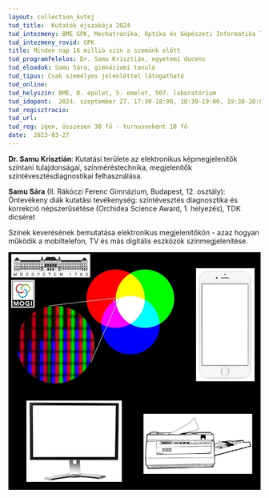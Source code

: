 ```yaml
---
layout: collection_kutej
tud_title:  Kutatók éjszakája 2024
tud_intezmeny: BME GPK, Mechatronika, Optika és Gépészeti Informatika Tanszék
tud_intezmeny_rovid: GPK
title: Minden nap 16 millió szín a szemünk előtt
tud_programfelelos: Dr. Samu Krisztián, egyetemi docens
tud_eloadok: Samu Sára, gimnáziumi tanuló
tud_tipus: Csak személyes jelenléttel látogatható
tud_online: 
tud_helyszin: BME, D. épület, 5. emelet, 507. laboratórium 
tud_idopont:  2024. szeptember 27. 17:30-18:00, 18:30-19:00, 19:30-20:00 
tud_regisztracio: 
tud_url: 
tud_reg: igen, összesen 30 fő - turnusonként 10 fő
date:  2023-03-27
---
```


**Dr. Samu Krisztián**: Kutatási területe az elektronikus képmegjelenítők színtani tulajdonságai, színméréstechnika, megjelenítők színtévesztésdiagnostikai felhasználása.

**Samu Sára** (II. Rákóczi Ferenc Gimnázium, Budapest, 12. osztály):
Öntevékeny diák kutatási tevékenység: színtévesztés diagnosztika és korrekció népszerűsétése (Orchidea Science Award, 1. helyezés), TDK dicséret


Színek keverésének bemutatása elektronikus megjelenítőkön - azaz hogyan működik a mobiltelefon, TV és más digitális eszközök színmegjelenítése. 


![Minden nap 16 millió szín a szemünk előtt](../2024/images/minden-nap-16-millio-szin-a-szemunk-elott.jpg)
